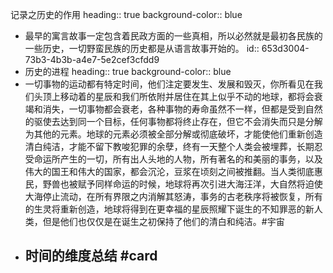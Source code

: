 记录之历史的作用
heading:: true
background-color:: blue
- 最早的寓言故事一定包含着民政方面的一些真相，所以必然就是最初各民族的一些历史，一切野蛮民族的历史都是从语言故事开始的。
  id:: 653d3004-73b3-4b3b-a4e7-5e2cef3cfdd9
- 历史的进程
  heading:: true
  background-color:: blue
- 一切事物的运动都有特定时间，他们注定要发生、发展和毁灭，你所看见在我们头顶上移动着的星辰和我们所依附并居住在其上似乎不动的地球，都将会衰竭和消失，一切事物都会衰老，各种事物的寿命虽然不一样，但都是受到自然的驱使去达到同一个目标，任何事物都将终止存在，但它不会消失而只是分解为其他的元素。地球的元素必须被全部分解或彻底破坏，才能使他们重新创造清白纯洁，才能不留下教唆犯罪的余孽，终有一天整个人类会被埋葬，长期忍受命运所产生的一切，所有出人头地的人物，所有著名的和美丽的事务，以及伟大的国王和伟大的国家，都会沉沦，豆浆在顷刻之间被推翻。当人类彻底惠民，野兽也被赋予同样命运的时候，地球将再次引进大海汪洋，大自然将迫使大海停止流动，在所有界限之内消解其怒涛，事务的古老秩序将被恢复，所有的生灵将重新创造，地球将得到在更幸福的星辰照耀下诞生的不知罪恶的新人类，但是他们也仅仅是在诞生之初保持了他们的清白和纯洁。#宇宙
- 时间的维度总结 #card
	-